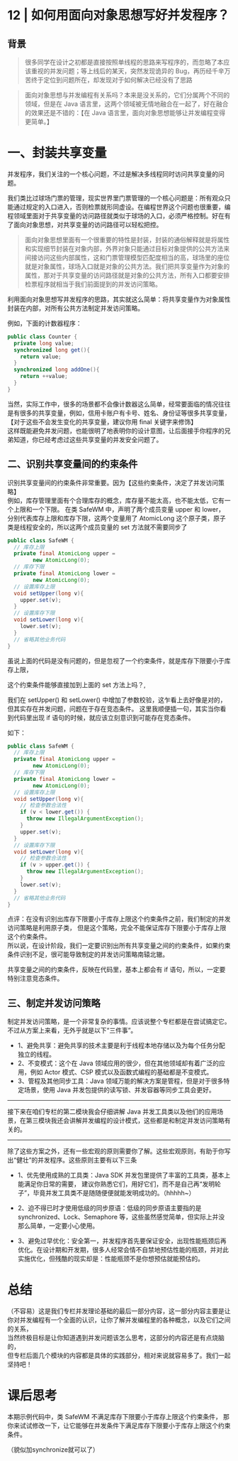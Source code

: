 # 12 | 如何用面向对象思想写好并发程序？

## 背景
> 很多同学在设计之初都是直接按照单线程的思路来写程序的，而忽略了本应该重视的并发问题；等上线后的某天，突然发现诡异的 Bug，再历经千辛万苦终于定位到问题所在，却发现对于如何解决已经没有了思路

> 面向对象思想与并发编程有关系吗？本来是没关系的，它们分属两个不同的领域，但是在 Java 语言里，这两个领域被无情地融合在一起了，好在融合的效果还是不错的：【在 Java 语言里，面向对象思想能够让并发编程变得更简单。】

# 一、封装共享变量
并发程序，我们关注的一个核心问题，不过是解决多线程同时访问共享变量的问题。

我们类比过球场门票的管理，现实世界里门票管理的一个核心问题是：所有观众只能通过规定的入口进入，否则检票就形同虚设。在编程世界这个问题也很重要，编程领域里面对于共享变量的访问路径就类似于球场的入口，必须严格控制。好在有了面向对象思想，对共享变量的访问路径可以轻松把控。

> 面向对象思想里面有一个很重要的特性是封装，封装的通俗解释就是将属性和实现细节封装在对象内部，外界对象只能通过目标对象提供的公共方法来间接访问这些内部属性，这和门票管理模型匹配度相当的高，球场里的座位就是对象属性，球场入口就是对象的公共方法。我们把共享变量作为对象的属性，那对于共享变量的访问路径就是对象的公共方法，所有入口都要安排检票程序就相当于我们前面提到的并发访问策略。

利用面向对象思想写并发程序的思路，其实就这么简单：将共享变量作为对象属性封装在内部，对所有公共方法制定并发访问策略。

例如，下面的计数器程序：
```java
public class Counter {
  private long value;
  synchronized long get(){
    return value;
  }
  synchronized long addOne(){
    return ++value;
  }
}
```

当然，实际工作中，很多的场景都不会像计数器这么简单，经常要面临的情况往往是有很多的共享变量，例如，信用卡账户有卡号、姓名、身份证等很多共享变量，
【对于这些不会发生变化的共享变量，建议你用 final 关键字来修饰】     
这样既能避免并发问题，也能很明了地表明你的设计意图，让后面接手你程序的兄弟知道，你已经考虑过这些共享变量的并发安全问题了。

## 二、识别共享变量间的约束条件
识别共享变量间的约束条件非常重要。因为【这些约束条件，决定了并发访问策略】       
例如，库存管理里面有个合理库存的概念，库存量不能太高，也不能太低，它有一个上限和一个下限。
在类 SafeWM 中，声明了两个成员变量 upper 和 lower，分别代表库存上限和库存下限，这两个变量用了 AtomicLong 这个原子类，原子类是线程安全的，所以这两个成员变量的 set 方法就不需要同步了       
```java
public class SafeWM {
  // 库存上限
  private final AtomicLong upper =
        new AtomicLong(0);
  // 库存下限
  private final AtomicLong lower =
        new AtomicLong(0);
  // 设置库存上限
  void setUpper(long v){
    upper.set(v);
  }
  // 设置库存下限
  void setLower(long v){
    lower.set(v);
  }
  // 省略其他业务代码
}
```
虽说上面的代码是没有问题的，但是忽视了一个约束条件，就是库存下限要小于库存上限，

这个约束条件能够直接加到上面的 set 方法上吗？,

我们在 setUpper() 和 setLower() 中增加了参数校验，这乍看上去好像是对的，但其实存在并发问题，问题在于存在竞态条件。
这里我顺便插一句，其实当你看到代码里出现 if 语句的时候，就应该立刻意识到可能存在竞态条件。


如下：     
```java
public class SafeWM {
  // 库存上限
  private final AtomicLong upper =
        new AtomicLong(0);
  // 库存下限
  private final AtomicLong lower =
        new AtomicLong(0);
  // 设置库存上限
  void setUpper(long v){
    // 检查参数合法性
    if (v < lower.get()) {
      throw new IllegalArgumentException();
    }
    upper.set(v);
  }
  // 设置库存下限
  void setLower(long v){
    // 检查参数合法性
    if (v > upper.get()) {
      throw new IllegalArgumentException();
    }
    lower.set(v);
  }
  // 省略其他业务代码
}
```
点评：在没有识别出库存下限要小于库存上限这个约束条件之前，我们制定的并发访问策略是利用原子类，
但是这个策略，完全不能保证库存下限要小于库存上限这个约束条件。     
所以说，在设计阶段，我们一定要识别出所有共享变量之间的约束条件，如果约束条件识别不足，很可能导致制定的并发访问策略南辕北辙。

共享变量之间的约束条件，反映在代码里，基本上都会有 if 语句，所以，一定要特别注意竞态条件。

## 三、制定并发访问策略
制定并发访问策略，是一个非常复杂的事情。应该说整个专栏都是在尝试搞定它。不过从方案上来看，无外乎就是以下“三件事”。

- 1、避免共享：避免共享的技术主要是利于线程本地存储以及为每个任务分配独立的线程。        
- 2、不变模式：这个在 Java 领域应用的很少，但在其他领域却有着广泛的应用，例如 Actor 模式、CSP 模式以及函数式编程的基础都是不变模式。      
- 3、管程及其他同步工具：Java 领域万能的解决方案是管程，但是对于很多特定场景，使用 Java 并发包提供的读写锁、并发容器等同步工具会更好。        

---
接下来在咱们专栏的第二模块我会仔细讲解 Java 并发工具类以及他们的应用场景，在第三模块我还会讲解并发编程的设计模式，这些都是和制定并发访问策略有关的。

---

除了这些方案之外，还有一些宏观的原则需要你了解。这些宏观原则，有助于你写出“健壮”的并发程序。这些原则主要有以下三条      
- 1、优先使用成熟的工具类：Java SDK 并发包里提供了丰富的工具类，基本上能满足你日常的需要，
建议你熟悉它们，用好它们，而不是自己再“发明轮子”，毕竟并发工具类不是随随便便就能发明成功的。（hhhhh~）

- 2、迫不得已时才使用低级的同步原语：低级的同步原语主要指的是 synchronized、Lock、Semaphore 等，这些虽然感觉简单，但实际上并没那么简单，一定要小心使用。

- 3、避免过早优化：安全第一，并发程序首先要保证安全，出现性能瓶颈后再优化。在设计期和开发期，很多人经常会情不自禁地预估性能的瓶颈，并对此实施优化，但残酷的现实却是：性能瓶颈不是你想预估就能预估的。

# 总结
（不容易）这是我们专栏并发理论基础的最后一部分内容，这一部分内容主要是让你对并发编程有一个全面的认识，让你了解并发编程里的各种概念，以及它们之间的关系，        
当然终极目标是让你知道遇到并发问题该怎么思考，这部分的内容还是有点烧脑的，       
但专栏后面几个模块的内容都是具体的实践部分，相对来说就容易多了。我们一起坚持吧！        


# 课后思考
本期示例代码中，类 SafeWM 不满足库存下限要小于库存上限这个约束条件，
那你来试试修改一下，让它能够在并发条件下满足库存下限要小于库存上限这个约束条件。

（貌似加synchronize就可以了）
